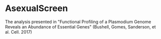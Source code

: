# AsexualScreen
The analysis presented in "Functional Profiling of a Plasmodium Genome Reveals an Abundance of Essential Genes" (Bushell, Gomes, Sanderson, et al. Cell. 2017)
